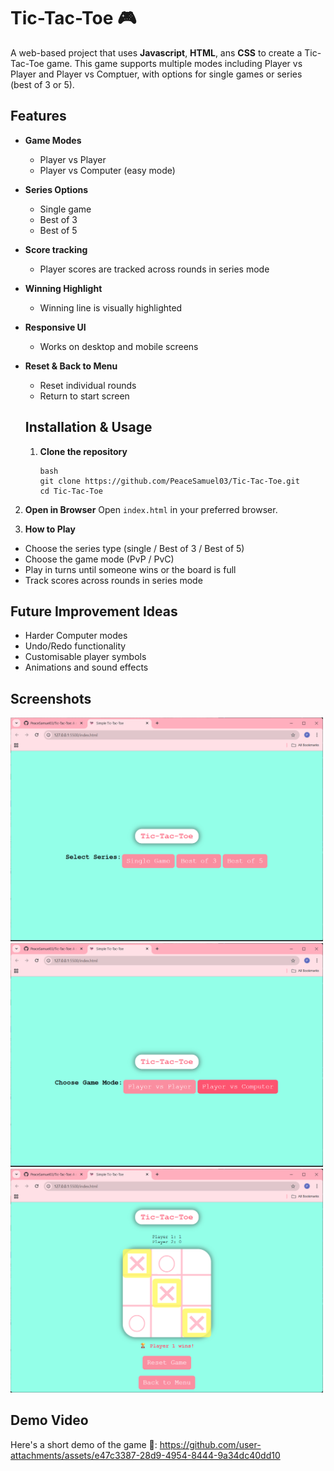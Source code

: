 # Tic-Tac-Toe 🎮
A web-based project that uses **Javascript**, **HTML**, ans **CSS** to create a Tic-Tac-Toe game. This game supports multiple modes including Player vs Player and Player vs Comptuer, with options for single games or series (best of 3 or 5).

## Features

- **Game Modes**
  - Player vs Player
  - Player vs Computer (easy mode)
- **Series Options**
  - Single game
  - Best of 3
  - Best of 5
- **Score tracking**
  - Player scores are tracked across rounds in series mode
- **Winning Highlight**
  - Winning line is visually highlighted
- **Responsive UI**
  - Works on desktop and mobile screens
- **Reset & Back to Menu**
  - Reset individual rounds
  - Return to start screen
 
  ## Installation & Usage
  1. **Clone the repository**
     ```
     bash
     git clone https://github.com/PeaceSamuel03/Tic-Tac-Toe.git
     cd Tic-Tac-Toe
2. **Open in Browser**
Open `index.html` in your preferred browser.

3. **How to Play**
  - Choose the series type (single / Best of 3 / Best of 5)
  - Choose the game mode (PvP / PvC)
  - Play in turns until someone wins or the board is full
  - Track scores across rounds in series mode

## Future Improvement Ideas
- Harder Computer modes
- Undo/Redo functionality
- Customisable player symbols
- Animations and sound effects

## Screenshots
<img src="start_screen1.png" alt="Local Image" width="500">
<img src="start_screen2.png" alt="Local Image" width="500">
<img src="game_screen.png" alt="Local Image" width="500">

## Demo Video
Here's a short demo of the game 🎥:
https://github.com/user-attachments/assets/e47c3387-28d9-4954-8444-9a34dc40dd10
